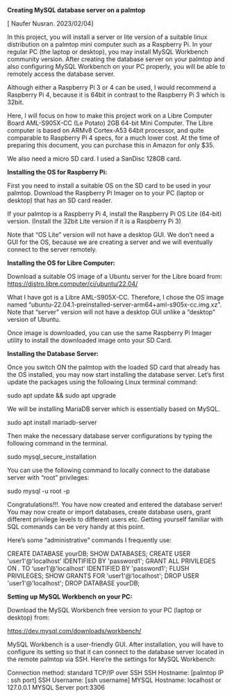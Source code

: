 **Creating MySQL database server on a palmtop**

[ Naufer Nusran. 2023/02/04]

In this project, you will install a server or lite version of a suitable linux distribution on a palmtop mini computer such as a Raspberry Pi. In your regular PC (the laptop or desktop), you may install MySQL Workbench community version. After creating the database server on your palmtop and also configuring MySQL Workbench on your PC properly, you will be able to remotely access the database server.

Although either a Raspberry Pi 3 or 4 can be used, I would recommend a Raspberry Pi 4, because it is 64bit in contrast to the Raspberry Pi 3 which is 32bit. 

Here, I will focus on how to make this project work on a Libre Computer Board AML-S905X-CC (Le Potato) 2GB 64-bit Mini Computer. The Libre computer is based on ARMv8 Cortex-A53 64bit processor, and quite comparable to Raspberry Pi 4 specs, for a much lower cost. At the time of preparing this document, you can purchase this in Amazon for only $35.

We also need a micro SD card. I used a SanDisc 128GB card.

**Installing the OS for Raspberry Pi:**

First you need to install a suitable OS on the SD card to be used in your palmtop. Download the Raspberry Pi Imager on to your PC (laptop or desktop) that has an SD card reader. 

If your palmtop is a Raspberry Pi 4, install the Raspberry Pi OS Lite (64-bit) version. (Install the 32bit Lite version if it is a Raspberry Pi 3)

Note that “OS Lite” version will not have a desktop GUI. We don’t need a GUI for the OS, because we are creating a server and we will eventually connect to the server remotely.

**Installing the OS for Libre Computer:**

Download a suitable OS image of a Ubuntu server for the Libre board from:
https://distro.libre.computer/ci/ubuntu/22.04/

What I have got is a Libre AML-S905X-CC. Therefore, I chose the OS image named “ubuntu-22.04.1-preinstalled-server-arm64+aml-s905x-cc.img.xz”. Note that “server" version will not have a desktop GUI unlike a “desktop” version of Ubuntu.

Once image is downloaded, you can use the same Raspberry Pi Imager utility to install the downloaded image onto your SD Card. 


**Installing the Database Server:**

Once you switch ON the palmtop with the loaded SD card that already has the OS installed, you may now start installing the database server. Let’s first update the packages using the following Linux terminal command:

sudo apt update && sudo apt upgrade

We will be installing MariaDB server which is essentially based on MySQL.

sudo apt install mariadb-server

Then make the necessary database server configurations by typing the following command in the terminal.

sudo mysql_secure_installation

You can use the following command to locally connect to the database server with “root” privileges:

sudo mysql -u root -p

Congratulations!!!. You have now created and entered the database server!
You may now create or import databases, create database users, grant different privilege levels to different users etc. Getting yourself familiar with SQL commands can be very handy at this point.

Here’s some “administrative” commands I frequently use:

CREATE DATABASE yourDB;
SHOW DATABASES;
CREATE USER 'user1'@'localhost' IDENTIFIED BY 'password1';
GRANT ALL PRIVILEGES ON *.* TO ‘user1’@'localhost' IDENTIFIED BY 'password1';
FLUSH PRIVILEGES;
SHOW GRANTS FOR 'user1'@'localhost';
DROP USER 'user1'@'localhost';
DROP DATABASE yourDB;


**Setting up MySQL Workbench on your PC:**

Download the MySQL Workbench free version to your PC (laptop or desktop) from:

https://dev.mysql.com/downloads/workbench/

MySQL Workbench is a user-friendly GUI. After installation, you will have to configure its setting so that it can connect to the database server located in the remote palmtop via SSH. Here’re the settings for MySQL Workbench:

Connection method: standard TCP/IP over SSH
SSH Hostname: [palmtop IP : ssh port]
SSH Username: [ssh username]
MYSQL Hostname: localhost or 127.0.0.1
MYSQL Server port:3306
